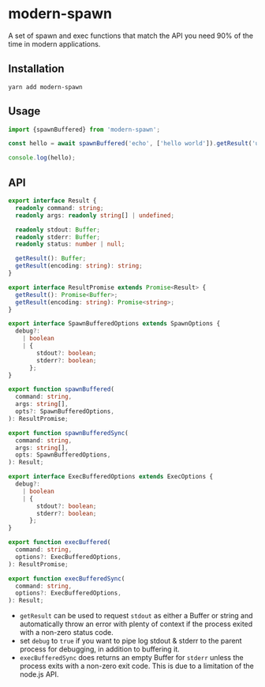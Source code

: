 # modern-spawn

A set of spawn and exec functions that match the API you need 90% of the time in modern applications.

## Installation

```
yarn add modern-spawn
```

## Usage

```ts
import {spawnBuffered} from 'modern-spawn';

const hello = await spawnBuffered('echo', ['hello world']).getResult('utf8');

console.log(hello);
```

## API

```ts
export interface Result {
  readonly command: string;
  readonly args: readonly string[] | undefined;

  readonly stdout: Buffer;
  readonly stderr: Buffer;
  readonly status: number | null;

  getResult(): Buffer;
  getResult(encoding: string): string;
}

export interface ResultPromise extends Promise<Result> {
  getResult(): Promise<Buffer>;
  getResult(encoding: string): Promise<string>;
}

export interface SpawnBufferedOptions extends SpawnOptions {
  debug?:
    | boolean
    | {
        stdout?: boolean;
        stderr?: boolean;
      };
}

export function spawnBuffered(
  command: string,
  args: string[],
  opts?: SpawnBufferedOptions,
): ResultPromise;

export function spawnBufferedSync(
  command: string,
  args: string[],
  opts: SpawnBufferedOptions,
): Result;

export interface ExecBufferedOptions extends ExecOptions {
  debug?:
    | boolean
    | {
        stdout?: boolean;
        stderr?: boolean;
      };
}

export function execBuffered(
  command: string,
  options?: ExecBufferedOptions,
): ResultPromise;

export function execBufferedSync(
  command: string,
  options?: ExecBufferedOptions,
): Result;
```

- `getResult` can be used to request `stdout` as either a Buffer or string and automatically throw an error with plenty of context if the process exited with a non-zero status code.
- set `debug` to `true` if you want to pipe log stdout & stderr to the parent process for debugging, in addition to buffering it.
- `execBufferedSync` does returns an empty Buffer for `stderr` unless the process exits with a non-zero exit code. This is due to a limitation of the node.js API.
